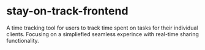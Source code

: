 # stay-on-track-frontend
A time tracking tool for users to track time spent on tasks for their individual clients. Focusing on a simpliefied seamless experince with real-time sharing functionality.
